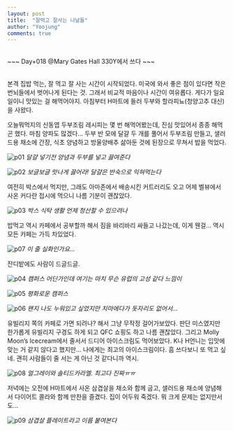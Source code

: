 ```yaml
---
layout: post
title:  "잘먹고 잘사는 나날들"
author: "Yoojung"
comments: true
---
```

<br>
~~~
Day+018 @Mary Gates Hall 330Y에서 쓰다
~~~
<br>
<br>

본격 집밥 먹는, 잘 먹고 잘 사는 시간이 시작되었다. 미국에 와서 좋은 점이 있다면 작은 번뇌들에서 벗어나게 된다는 것. 그래서 비교적 마음이나 시간이 여유롭다. 게다가 일요일이니 맛있는 걸 해먹어야지. 아침부터 H마트에 들러 두부와 할라피뇨(청양고추 대신)을 사왔다. 

오늘뭐먹지의 신동엽 두부조림 레시피는 몇 번 해먹어봤는데, 진심 맛있어서 종종 해먹곤 했다. 마침 양파도 많겠다... 두부 반 모에 달걀 두 개를 풀어서 두부조림 만들고, 샐러드용 채소에 간장, 식초 양념하고 방울양배추 삶아둔 것에 된장으로 무쳐서 밥을 먹었다. 

![p01]({{site.url}}/assets/2018-03-11-p01.JPG)
_달걀 넣기전 양념과 두부를 넣고 끓여준다_
<br>

![p02]({{site.url}}/assets/2018-03-11-p02.JPG)
_보글보글 맛나게 끓어라! 달걀은 반숙으로 익혀먹는다_
<br>

여전히 박스에서 먹지만, 그래도 아마존에서 배송시킨 커트러리도 오고 어제 벨뷰에서 사온 커다란 접시에 먹으니 나름 기분이 괜찮았다.

![p03]({{site.url}}/assets/2018-03-11-p03.JPG)
_박스 식탁 생활 언제 청산할 수 있으려나_
<br>

밥먹고 역시 카페에서 공부할까 해서 짐을 바리바리 싸들고 나갔는데, 이게 웬걸... 역시 모든 카페는 가득 차있었다.

![p07]({{site.url}}/assets/2018-03-11-p07.JPG)
_이 줄 실화인가요..._
<br>

잔디밭에도 사람이 드글드글.

![p04]({{site.url}}/assets/2018-03-11-p04.JPG)
_캠퍼스 어딘가인데 여기는 마치 무슨 유럽의 고성 같다 느낌이_
<br>

![p05]({{site.url}}/assets/2018-03-11-p05.JPG)
_평화로운 캠퍼스_
<br>

![p06]({{site.url}}/assets/2018-03-11-p06.JPG)
_왠지 나도 누워있고 싶었지만 치마에다가 돗자리도 없어서..._
<br>

유빌리지 쪽의 카페로 가면 되려나? 해서 그냥 무작정 걸어가보았다. 판단 미스였지만 한가롭게 유빌리지 구경도 하게 되고 QFC 쇼핑도 하고 나름 괜찮았다. 그리고 Molly Moon’s Icecream에서 줄서서 드디어 아이스크림도 먹어보았다. K나 H언니는 입맛에 맞는 거 같지 않다고 했지만... 나에게는 최고의 아이스크림이다. 흠 쓰다보니 또 먹고 싶네. 괜히 사람들이 줄 서는 게 아닌 것 같다니까 역시.

![p08]({{site.url}}/assets/2018-03-11-p08.JPG)
_얼그레이와 솔티드카라멜. 최고다 진짜ㅠㅠ_
<br>

저녁에는 오전에 H마트에서 사온 삼겹살을 채소와 함께 굽고, 샐러드용 채소에 양념해서 다이어트 콜라와 함께 만찬을 즐겼다. 집이 어두워 죽겠다. 뭐 크게 문제는 없지만서도...

![p09]({{site.url}}/assets/2018-03-11-p09.jpg)
_삼겹살 플레이트라고 이름 붙여본다_
<br>






